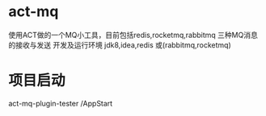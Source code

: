 # act-mq
使用ACT做的一个MQ小工具，目前包括redis,rocketmq,rabbitmq 三种MQ消息的接收与发送
开发及运行环境 jdk8,idea,redis 或(rabbitmq,rocketmq)

# 项目启动
act-mq-plugin-tester /AppStart